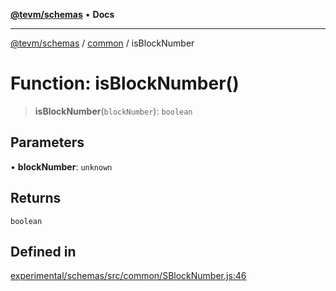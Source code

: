 [**@tevm/schemas**](../../README.md) • **Docs**

***

[@tevm/schemas](../../modules.md) / [common](../README.md) / isBlockNumber

# Function: isBlockNumber()

> **isBlockNumber**(`blockNumber`): `boolean`

## Parameters

• **blockNumber**: `unknown`

## Returns

`boolean`

## Defined in

[experimental/schemas/src/common/SBlockNumber.js:46](https://github.com/qbzzt/tevm-monorepo/blob/main/experimental/schemas/src/common/SBlockNumber.js#L46)
